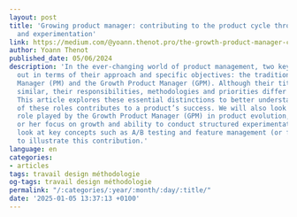 ```yaml
---
layout: post
title: 'Growing product manager: contributing to the product cycle through research
  and experimentation'
link: https://medium.com/@yoann.thenot.pro/the-growth-product-manager-contributing-to-the-product-cycle-through-research-and-experimentation-603631bcccc9
author: Yoann Thenot
published_date: 05/06/2024
description: 'In the ever-changing world of product management, two key roles stand
  out in terms of their approach and specific objectives: the traditional Product
  Manager (PM) and the Growth Product Manager (GPM). Although their titles may seem
  similar, their responsibilities, methodologies and priorities differ considerably.
  This article explores these essential distinctions to better understand how each
  of these roles contributes to a product’s success. We will also look at the essential
  role played by the Growth Product Manager (GPM) in product evolution, through his
  or her focus on growth and ability to conduct structured experimentation. We will
  look at key concepts such as A/B testing and feature management (or feature flag)
  to illustrate this contribution.'
language: en
categories:
- articles
tags: travail design méthodologie
og-tags: travail design méthodologie
permalink: "/:categories/:year/:month/:day/:title/"
date: '2025-01-05 13:37:13 +0100'
---
```

